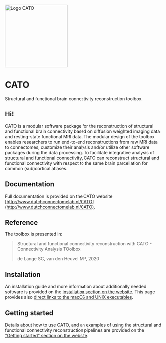<a href="http://www.dutchconnectomelab.nl/CATO"><img src="http://www.dutchconnectomelab.nl/CATO/assets/img/CATO_logo.svg" alt="Logo CATO" width="200"/></a>

# CATO
Structural and functional brain connectivity reconstruction toolbox.

## Hi!
CATO is a modular software package for the reconstruction of structural and functional brain connectivity based on diffusion weighted imaging data and resting-state functional MRI data. The modular design of the toolbox enables researchers to run end-to-end reconstructions from raw MRI data to connectomes, customize their analysis and/or utilize other software packages during the data processing. To facilitate integrative analysis of structural and functional connectivity, CATO can reconstruct structural and functional connectivity with respect to the same brain parcellation for common (sub)cortical atlases.

## Documentation
Full documentation is provided on the CATO website [http://www.dutchconnectomelab.nl/CATO](http://www.dutchconnectomelab.nl/CATO).

## Reference
The toolbox is presented in:
> Structural and functional connectivity reconstruction with CATO - Connectivity Analysis TOolbox
>
> de Lange SC, van den Heuvel MP, 2020

## Installation
An installation guide and more information about additionally needed software is provided on the [installation section on the website](http://www.dutchconnectomelab.nl/CATO/docs/installation.html). This page provides also [direct links to the macOS and UNIX executables](http://www.dutchconnectomelab.nl/CATO/docs/installation.html#download).

## Getting started
Details about how to use CATO, and an examples of using the structural and functional connectivity reconstruction pipelines are provided on the ["Getting started" section on the website](http://www.dutchconnectomelab.nl/CATO/docs/start.html).
